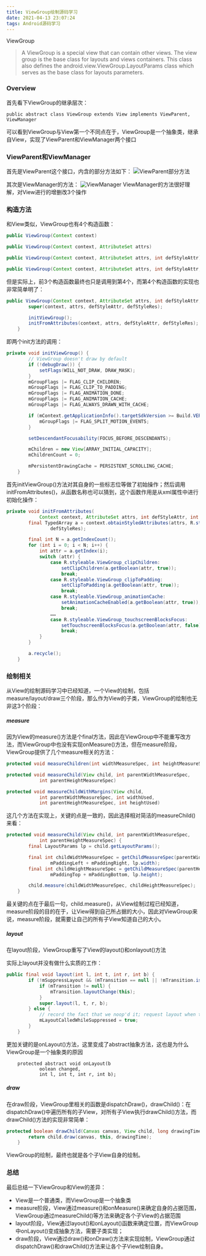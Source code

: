 ```yaml
---
title: ViewGroup绘制源码学习
date: 2021-04-13 23:07:24
tags: Android源码学习
---
```

ViewGroup 
> A ViewGroup is a special view that can contain other views. The view group is the base class for layouts and views containers. This class also defines the
  android.view.ViewGroup.LayoutParams class which serves as the base class for layouts parameters.

### Overview
首先看下ViewGroup的继承层次：
```
public abstract class ViewGroup extends View implements ViewParent, ViewManager 
```
可以看到ViewGroup与View第一个不同点在于，ViewGroup是一个抽象类，继承自View，实现了ViewParent和ViewManager两个接口

### ViewParent和ViewManager
首先是ViewParent这个接口，内含的部分方法如下：
![ViewParent部分方法](https://upload-images.jianshu.io/upload_images/5866715-e627c1cecca60435.png?imageMogr2/auto-orient/strip%7CimageView2/2/w/1240)

其次是ViewManager的方法：
![ViewManager](https://upload-images.jianshu.io/upload_images/5866715-ae2ee8eff4fffb96.png?imageMogr2/auto-orient/strip%7CimageView2/2/w/1240)
ViewManager的方法很好理解，对View进行的增删改3个操作

### 构造方法
和View类似，ViewGroup也有4个构造函数：
```java
public ViewGroup(Context context)
```
```java
public ViewGroup(Context context, AttributeSet attrs)
```
```java
public ViewGroup(Context context, AttributeSet attrs, int defStyleAttr)
```
```java
public ViewGroup(Context context, AttributeSet attrs, int defStyleAttr, int defStyleRes)
```
但是实际上，前3个构造函数最终也只是调用到第4个，而第4个构造函数的实现也非常简单明了：
```java
public ViewGroup(Context context, AttributeSet attrs, int defStyleAttr, int defStyleRes) {
        super(context, attrs, defStyleAttr, defStyleRes);

        initViewGroup();
        initFromAttributes(context, attrs, defStyleAttr, defStyleRes);
    }
```
即两个init方法的调用：
```java
private void initViewGroup() {
        // ViewGroup doesn't draw by default
        if (!debugDraw()) {
            setFlags(WILL_NOT_DRAW, DRAW_MASK);
        }
        mGroupFlags |= FLAG_CLIP_CHILDREN;
        mGroupFlags |= FLAG_CLIP_TO_PADDING;
        mGroupFlags |= FLAG_ANIMATION_DONE;
        mGroupFlags |= FLAG_ANIMATION_CACHE;
        mGroupFlags |= FLAG_ALWAYS_DRAWN_WITH_CACHE;

        if (mContext.getApplicationInfo().targetSdkVersion >= Build.VERSION_CODES.HONEYCOMB) {
            mGroupFlags |= FLAG_SPLIT_MOTION_EVENTS;
        }

        setDescendantFocusability(FOCUS_BEFORE_DESCENDANTS);

        mChildren = new View[ARRAY_INITIAL_CAPACITY];
        mChildrenCount = 0;

        mPersistentDrawingCache = PERSISTENT_SCROLLING_CACHE;
    }
```
首先initViewGroup()方法对其自身的一些标志位等做了初始操作；然后调用initFromAttributes()，从函数名称也可以猜到，这个函数作用是从xml属性中进行初始化操作：
```java
private void initFromAttributes(
            Context context, AttributeSet attrs, int defStyleAttr, int defStyleRes) {
        final TypedArray a = context.obtainStyledAttributes(attrs, R.styleable.ViewGroup, defStyleAttr,
                defStyleRes);

        final int N = a.getIndexCount();
        for (int i = 0; i < N; i++) {
            int attr = a.getIndex(i);
            switch (attr) {
                case R.styleable.ViewGroup_clipChildren:
                    setClipChildren(a.getBoolean(attr, true));
                    break;
                case R.styleable.ViewGroup_clipToPadding:
                    setClipToPadding(a.getBoolean(attr, true));
                    break;
                case R.styleable.ViewGroup_animationCache:
                    setAnimationCacheEnabled(a.getBoolean(attr, true));
                    break;
                ……
                case R.styleable.ViewGroup_touchscreenBlocksFocus:
                    setTouchscreenBlocksFocus(a.getBoolean(attr, false));
                    break;
            }
        }

        a.recycle();
    }
```

### 绘制相关
从View的绘制源码学习中已经知道，一个View的绘制，包括measure/layout/draw三个阶段，那么作为View的子类，ViewGroup的绘制也无非这3个阶段：

##### measure
因为View的measure()方法是个final方法，因此在ViewGroup中不能重写改方法，而ViewGroup中也没有实现onMeasure()方法，但在measure阶段，ViewGroup提供了几个measure相关的方法：
```java
protected void measureChildren(int widthMeasureSpec, int heightMeasureSpec)
```
```java
protected void measureChild(View child, int parentWidthMeasureSpec,
            int parentHeightMeasureSpec)
```
```java
protected void measureChildWithMargins(View child,
            int parentWidthMeasureSpec, int widthUsed,
            int parentHeightMeasureSpec, int heightUsed) 
```
这几个方法在实现上，关键的点是一致的，因此选择相对简洁的measureChild()来看：
```java
protected void measureChild(View child, int parentWidthMeasureSpec,
            int parentHeightMeasureSpec) {
        final LayoutParams lp = child.getLayoutParams();

        final int childWidthMeasureSpec = getChildMeasureSpec(parentWidthMeasureSpec,
                mPaddingLeft + mPaddingRight, lp.width);
        final int childHeightMeasureSpec = getChildMeasureSpec(parentHeightMeasureSpec,
                mPaddingTop + mPaddingBottom, lp.height);

        child.measure(childWidthMeasureSpec, childHeightMeasureSpec);
    }
```
最关键的点在于最后一句，child.measure()，从View绘制过程已经知道，measure阶段的目的在于，让View得到自己所占据的大小，因此对ViewGroup来说，measure阶段，就需要让自己的所有子View知道自己的大小。

##### layout
在layout阶段，ViewGroup重写了View的layout()和onlayout()方法

实际上layout并没有做什么实质的工作：
```java
public final void layout(int l, int t, int r, int b) {
        if (!mSuppressLayout && (mTransition == null || !mTransition.isChangingLayout())) {
            if (mTransition != null) {
                mTransition.layoutChange(this);
            }
            super.layout(l, t, r, b);
        } else {
            // record the fact that we noop'd it; request layout when transition finishes
            mLayoutCalledWhileSuppressed = true;
        }
    }
```

更加关键的是onLayout()方法，这里变成了abstract抽象方法，这也是为什么ViewGroup是一个抽象类的原因
```
    protected abstract void onLayout(b
            oolean changed,
            int l, int t, int r, int b);
```

##### draw
在draw阶段，ViewGroup里相关的函数是dispatchDraw()，drawChild()：在dispatchDraw()中遍历所有的子View，对所有子View执行drawChild()方法，而drawChild()方法的实现非常简单：
```java
protected boolean drawChild(Canvas canvas, View child, long drawingTime) {
        return child.draw(canvas, this, drawingTime);
    }
```
ViewGroup的绘制，最终也就是各个子View自身的绘制。

### 总结
最后总结一下ViewGroup和View的差异：
- View是一个普通类，而ViewGroup是一个抽象类
- measure阶段，View通过measure()和onMeasure()来确定自身的占据范围，ViewGroup通过measureChild()等方法来确定各个子View的占据范围
- layout阶段，View通过layout()和onLayout()函数来确定位置，而ViewGroup中onLayout()变成抽象方法，需要子类实现；
- draw阶段，View通过draw()和onDraw()方法来实现绘制，ViewGroup通过dispatchDraw()和drawChild()方法来让各个子View绘制自身。

